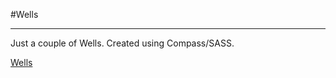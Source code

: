 #Wells
- - -

Just a couple of Wells. Created using Compass/SASS.

[Wells](http://urre.me/wells "Wells")